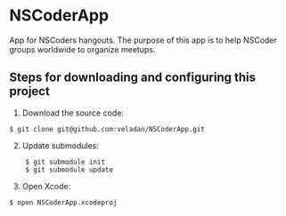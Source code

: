 NSCoderApp
==========

App for NSCoders hangouts. The purpose of this app is to help NSCoder groups worldwide to organize meetups.

## Steps for downloading and configuring this project

1. Download the source code:    

``$ git clone git@github.com:veladan/NSCoderApp.git``

2. Update submodules:    

```
	$ git submodule init      
	$ git submodule update    
```

3. Open Xcode:   

``$ open NSCoderApp.xcodeproj``
